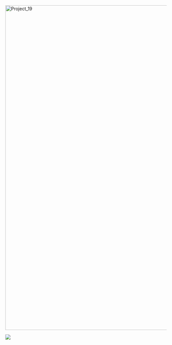<img width="1012" height="1012" alt="Project_19" src="https://github.com/user-attachments/assets/f5b63d5f-68d5-4d59-bc0a-ba24b7f4178c" />

![](https://komarev.com/ghpvc/?username=citrusevildoer&color=ff69b4&style=flat)
